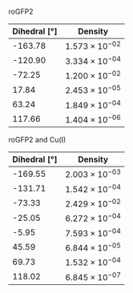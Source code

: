 roGFP2

| Dihedral [°] | Density |
|-----------|-----------|
| -163.78 | $1.573 \times 10^{-02}$ |
| -120.90 | $3.334 \times 10^{-04}$ |
| -72.25 | $1.200 \times 10^{-02}$ |
| 17.84 | $2.453 \times 10^{-05}$ |
| 63.24 | $1.849 \times 10^{-04}$ |
| 117.66 | $1.404 \times 10^{-06}$ |

roGFP2 and Cu(I)

| Dihedral [°] | Density |
|-----------|-----------|
| -169.55 | $2.003 \times 10^{-03}$ |
| -131.71 | $1.542 \times 10^{-04}$ |
| -73.33 | $2.429 \times 10^{-02}$ |
| -25.05 | $6.272 \times 10^{-04}$ |
| -5.95 | $7.593 \times 10^{-04}$ |
| 45.59 | $6.844 \times 10^{-05}$ |
| 69.73 | $1.532 \times 10^{-04}$ |
| 118.02 | $6.845 \times 10^{-07}$ |
